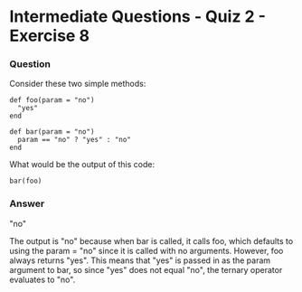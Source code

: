 # Intermediate Questions - Quiz 2 - Exercise 8

### Question
Consider these two simple methods:

```
def foo(param = "no")
  "yes"
end

def bar(param = "no")
  param == "no" ? "yes" : "no"
end
```

What would be the output of this code:

```
bar(foo)
```

### Answer
"no"

The output is "no" because when bar is called, it calls foo, which defaults to using the param = "no" since it is called with no arguments. However, foo always returns "yes". This means that "yes" is passed in as the param argument to bar, so since "yes" does not equal "no", the ternary operator evaluates to "no".